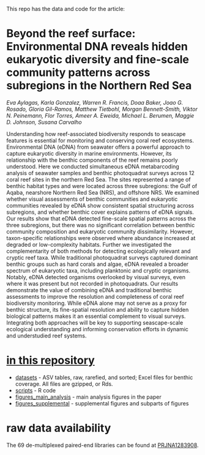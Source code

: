 This repo has the data and code for the article:

# Beyond the reef surface: Environmental DNA reveals hidden eukaryotic diversity and fine-scale community patterns across subregions in the Northern Red Sea #

*Eva Aylagas, Karla Gonzalez, Warren R. Francis, Doaa Baker, Joao G. Rosado, Gloria Gil-Ramos, Matthew Tietbohl, Morgan Bennett-Smith, Viktor N. Peinemann, Flor Torres, Ameer A. Eweida, Michael L. Berumen, Maggie D. Johnson, Susana Carvalho*

Understanding how reef-associated biodiversity responds to seascape features is essential for monitoring and conserving coral reef ecosystems. Environmental DNA (eDNA) from seawater offers a powerful approach to capture eukaryotic diversity in marine environments. However, its relationship with the benthic components of the reef remains poorly understood. Here we conducted simultaneous eDNA metabarcoding analysis of seawater samples and benthic photoquadrat surveys across 12 coral reef sites in the northern Red Sea. The sites represented a range of benthic habitat types and were located across three subregions: the Gulf of Aqaba, nearshore Northern Red Sea (NRS), and offshore NRS. We examined whether visual assessments of benthic communities and eukaryotic communities revealed by eDNA show consistent spatial structuring across subregions, and whether benthic cover explains patterns of eDNA signals. Our results show that eDNA detected fine-scale spatial patterns across the three subregions, but there was no significant correlation between benthic community composition and eukaryotic community dissimilarity. However, taxon-specific relationships were observed where abundance increased at degraded or low-complexity habitats. Further we investigated the complementarity of both methods for detecting ecologically relevant and cryptic reef taxa. While traditional photoquadrat surveys captured dominant benthic groups such as hard corals and algae, eDNA revealed a broader spectrum of eukaryotic taxa, including planktonic and cryptic organisms. Notably, eDNA detected organisms overlooked by visual surveys, even where it was present but not recorded in photoquadrats. Our results demonstrate the value of combining eDNA and traditional benthic assessments to improve the resolution and completeness of coral reef biodiversity monitoring. While eDNA alone may not serve as a proxy for benthic structure, its fine-spatial resolution and ability to capture hidden biological patterns makes it an essential complement to visual surveys. Integrating both approaches will be key to supporting seascape-scale ecological understanding and informing conservation efforts in dynamic and understudied reef systems.

# [in this repository](https://github.com/BEMlabKAUST/NEOM-2023-eDNA-COI/tree/main) #

* [datasets](https://github.com/BEMlabKAUST/NEOM-2023-eDNA-COI/tree/main/datasets) - ASV tables, raw, rarefied, and sorted; Excel files for benthic coverage. All files are gzipped, or Rds.
* [scripts](https://github.com/BEMlabKAUST/NEOM-2023-eDNA-COI/tree/main/scripts) - R code
* [figures_main_analysis](https://github.com/BEMlabKAUST/NEOM-2023-eDNA-COI/tree/main/figures_main_analysis) - main analysis figures in the paper
* [figures_supplemental](https://github.com/BEMlabKAUST/NEOM-2023-eDNA-COI/tree/main/figures_supplemental) - supplemental figures and subparts of figures


# raw data availability #
The 69 de-multiplexed paired-end libraries can be found at [PRJNA1283908](https://www.ncbi.nlm.nih.gov/bioproject/1283908).



